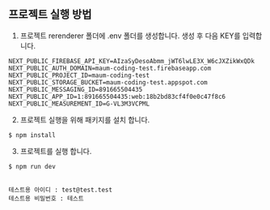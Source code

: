 ## 프로젝트 실행 방법
1. 프로젝트 rerenderer 폴더에 .env 폴더를 생성합니다. 생성 후 다음 KEY를 입력합니다.
  ```
  NEXT_PUBLIC_FIREBASE_API_KEY=AIzaSyDesoAbmm_jWT6lwLE3X_W6cJXZikWxQDk
NEXT_PUBLIC_AUTH_DOMAIN=maum-coding-test.firebaseapp.com
NEXT_PUBLIC_PROJECT_ID=maum-coding-test
NEXT_PUBLIC_STORAGE_BUCKET=maum-coding-test.appspot.com
NEXT_PUBLIC_MESSAGING_ID=891665504435
NEXT_PUBLIC_APP_ID=1:891665504435:web:18b2bd83cf4f0e0c47f8c6
NEXT_PUBLIC_MEASUREMENT_ID=G-VL3M3VCPML
  ```

  
2. 프로젝트 실행을 위해 패키지를 설치 합니다.
  ```
  $ npm install
  ```
  
3. 프로젝트를 실행 합니다.
  ```
  $ npm run dev
  ```

##
```
테스트용 아이디 : test@test.test
테스트용 비밀번호 : 테스트
```
